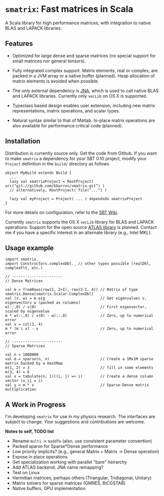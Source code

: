 `smatrix`:  Fast matrices in Scala
===========================

A Scala library for high performance matrices, with integration to native BLAS and LAPACK libraries.


Features
--------

* Optimized for large dense and sparse matrices (no special support for small matrices nor general tensors).

* Fully integrated complex support. Matrix elements, real or complex, are packed in a JVM array or a native buffer (planned). Heap allocation of matrix elements is avoided when possible.

* The only external dependency is [JNA](https://github.com/twall/jna), which is used to call native BLAS and LAPACK libraries. Currently only `vecLib` on OS X is supported.

* Typeclass based design enables user extension, including new matrix representations, matrix operations, and scalar types.

* Natural syntax similar to that of Matlab. In-place matrix operations are also available for performance critical code (planned).


Installation
------------

Distribution is currently source only. Get the code from Github. If you want to make `smatrix` a dependency for your SBT 0.10 project, modify your `Project` definition in the `build/` directory as follows

    object MyBuild extends Build {
      ...
      lazy val smatrixProject = RootProject( uri("git://github.com/kbarros/smatrix.git") )
      // alternatively, RootProject( file("...") )
      
      lazy val myProject = Project( ... ) dependsOn smatrixProject
    }

For more details on configuration, refer to the [SBT Wiki](https://github.com/harrah/xsbt/wiki/Full-Configuration).

Currently `smatrix` supports the OS X `vecLib` library for BLAS and LAPACK operations. Support for the open source [ATLAS library](http://math-atlas.sourceforge.net/) is planned. Contact me if you have a specific interest in an alternate library (e.g., Intel MKL).


Usage example
--------------

    import smatrix._
    import Constructors.complexDbl._ // other types possible (realDbl, complexFlt, etc.)
    
    // -----------------------
    // Dense Matrices
    
    val m = fromRows(row(1, 2+I), row(3-I, 4)) // Matrix of type smatrix.Dense[smatrix.Scalar.ComplexDbl]
    val (v, w) = m.eig                         // Get eigenvalues v, eigenvectors w (packed as columns)
    w(::,0) / v(0)                             // First eigenvector, scaled by eigenvalue
    m * w(::,0) / v(0) - w(::,0)               // Zero, up to numerical error
    val x = col(3, 4)
    m * (m \ x) - x                            // Zero, up to numerical error
    
    // -----------------------
    // Sparse Matrices
    
    val n = 1000000
    val m = sparse(n, n)                       // Create a 1Mx1M sparse matrix backed by a HashMap
    m(1, 2) = 3                                // fill in some elements
    m(3, 4) = 6 
    val x = tabulate(n, 1)((i, j) => i)        // Create a dense column vector (x_ij = i)
    val y = m * x                              // Sparse-Dense matrix multiplication


A Work in Progress
------------------

I'm developing `smatrix` for use in my physics research. The interfaces are subject to change. Your suggestions and contributions are welcome.

**Notes to self, TODO list**

- Rename `multi` -> `maddTo` (also, use consistent parameter convention)
- Packed sparse for Sparse*Dense performance
- Low priority implicits? (e.g., general Matrix + Matrix -> Dense operation)
- Expose in place operations
- Get specialization working with parallel "bare" heirarchy
- Add ATLAS backend; JNA name remapping?
- Test on Linux
- Hermitian matrices, perhaps others (Triangular, Tridiagonal, Unitary)
- Matrix solvers for sparse matrices (GMRES, BiCGSTAB)
- Native buffers, GPU implementation

